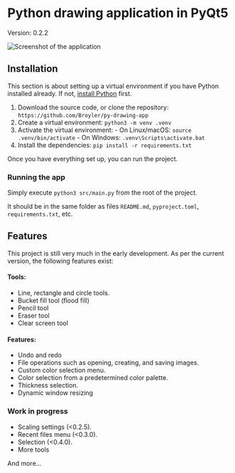 ﻿# Python drawing application in PyQt5

Version: 0.2.2

![Screenshot of the application](https://i.ibb.co/mkQdP3T/image.png)

## Installation

This section is about setting up a virtual environment if you have Python installed already. If not, [install Python](https://www.python.org/downloads/) first.

 1. Download the source code, or clone the repository: `https://github.com/Broyler/py-drawing-app`
 2. Create a virtual environment: `python3 -m venv .venv`
 3. Activate the virtual environment:
				- On Linux/macOS: `source .venv/bin/activate`
				- On Windows: `.venv\Scripts\activate.bat` 
 4. Install the dependencies: `pip install -r requirements.txt`

Once you have everything set up, you can run the project.

### Running the app

Simply execute `python3 src/main.py` from the root of the project.

It should be in the same folder as files `README.md`, `pyproject.toml`, `requirements.txt`, etc. 

## Features

This project is still very much in the early development. As per the current version, the following features exist:

#### Tools:
 - Line, rectangle and circle tools.
 - Bucket fill tool (flood fill)
 - Pencil tool
 - Eraser tool
 - Clear screen tool
 
#### Features:
 
 - Undo and redo
 - File operations such as opening, creating, and saving images.
 - Custom color selection menu.
 - Color selection from a predetermined color palette.
 - Thickness selection.
 - Dynamic window resizing

### Work in progress

 - Scaling settings (<0.2.5).
 - Recent files menu (<0.3.0).
 - Selection (<0.4.0).
 - More tools

And more...

